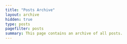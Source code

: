 ```yaml
---
title: "Posts Archive"
layout: archive
hidden: true
type: posts
pagefilter: posts
summary: This page contains an archive of all posts.
---
```

